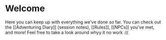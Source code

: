 # Welcome
Here you can keep up with everything we've done so far.
You can check out the [[Adventuring Diary]] (session notes), [[Rules]], [[NPCs]] you've met, and more! 
Feel free to take a look around
whyy it no work :((